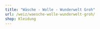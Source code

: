 ```yaml
---
title: "Wäsche - Wolle - Wunderwelt Groh"
url: /weiz/waesche-wolle-wunderwelt-groh/
shop: Kleidung
---
```

